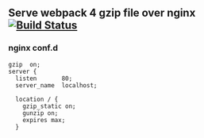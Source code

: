 ## Serve webpack 4 gzip file over nginx [![Build Status](https://travis-ci.org/ganny26/tizzy-app.svg?branch=master)](https://travis-ci.org/ganny26/tizzy-app)
 
### nginx conf.d

```
gzip  on;
server {
  listen       80;
  server_name  localhost;
    
  location / {
    gzip_static on;
    gunzip on;
    expires max;
  }
```
